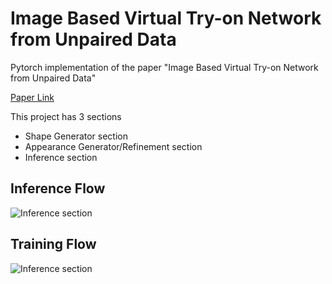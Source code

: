 # Image Based Virtual Try-on Network from Unpaired Data
Pytorch implementation of the paper "Image Based Virtual Try-on Network from Unpaired Data" 

[Paper Link](https://assets.amazon.science/1a/2b/7a4dd8264ce19a959559da799aff/scipub-1281.pdf)

This project has 3 sections
- Shape Generator section
- Appearance Generator/Refinement section
- Inference section

Inference Flow
------------------------------------------------------------------

![Inference section](https://i.imgur.com/eP7LsWn.png)

Training Flow
------------------------------------------------------------------

![Inference section](https://i.imgur.com/ZrfMGze.png)
